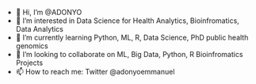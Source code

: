 - 👋 Hi, I’m @ADONYO
- 👀 I’m interested in Data Science for Health Analytics, Bioinfromatics, Data Analytics
- 🌱 I’m currently learning Python, ML, R, Data Science, PhD public health genomics
- 💞️ I’m looking to collaborate on ML, Big Data, Python, R Bioinfromatics Projects
- 📫 How to reach me: Twitter @adonyoemmanuel

<!---
ADONYO/ADONYO is a ✨ special ✨ repository because its `README.md` (this file) appears on your GitHub profile.
You can click the Preview link to take a look at your changes.
--->
